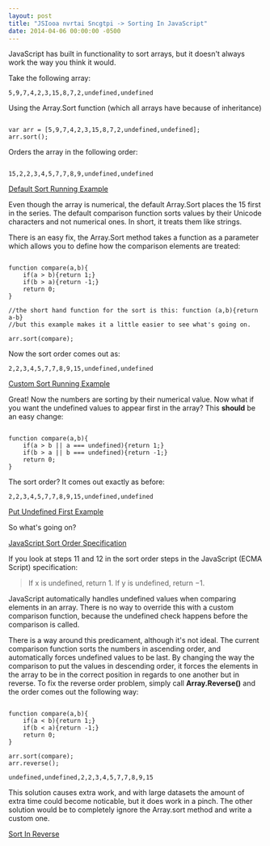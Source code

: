 ```yaml
---
layout: post
title: "JSIooa nvrtai Sncgtpi -> Sorting In JavaScript"
date: 2014-04-06 00:00:00 -0500
---
```

JavaScript has built in functionality to sort arrays, but it doesn't always work the way you think it would.  

Take the following array: 
```
5,9,7,4,2,3,15,8,7,2,undefined,undefined
```


Using the Array.Sort function (which all arrays have because of inheritance)


```

var arr = [5,9,7,4,2,3,15,8,7,2,undefined,undefined];
arr.sort();

```


Orders the array in the following order: 


```

15,2,2,3,4,5,7,7,8,9,undefined,undefined

```


<a href="http://jsfiddle.net/6N7JQ/4/" title="Running Example" target="_blank">Default Sort Running Example</a>

Even though the array is numerical, the default Array.Sort places the 15 first in the series.  The default comparison function sorts values by their Unicode characters and not numerical ones.  In short, it treats them like strings. 

There is an easy fix, the Array.Sort method takes a function as a parameter which allows you to define how the comparison elements are treated: 


```

function compare(a,b){
    if(a > b){return 1;}
    if(b > a){return -1;}
    return 0;
}

//the short hand function for the sort is this: function (a,b){return a-b}
//but this example makes it a little easier to see what's going on.

arr.sort(compare);

```


Now the sort order comes out as: 


```
2,2,3,4,5,7,7,8,9,15,undefined,undefined
```

<a href="http://jsfiddle.net/6N7JQ/5/" title="Custom Sort Running Example" target="_blank">Custom Sort Running Example</a>


Great!  Now the numbers are sorting by their numerical value.  Now what if you want the undefined values to appear first in the array?  This **should** be an easy change:


```

function compare(a,b){
    if(a > b || a === undefined){return 1;}
    if(b > a || b === undefined){return -1;}
    return 0;
}

```


The sort order?  It comes out exactly as before: 

```
2,2,3,4,5,7,7,8,9,15,undefined,undefined
```


<a href="http://jsfiddle.net/6N7JQ/7/" title="Put Undefined First Example" target="_blank">Put Undefined First Example</a>

So what's going on?

<a href="http://www.ecma-international.org/ecma-262/5.1/#sec-15.4.4.11" title="JavaScript Sort Order Spec" target="_blank">JavaScript Sort Order Specification</a>

If you look at steps 11 and 12 in the sort order steps in the JavaScript (ECMA Script) specification:

<blockquote>
If x is undefined, return 1.
If y is undefined, return −1.
</blockquote>

JavaScript automatically handles undefined values when comparing elements in an array.  There is no way to override this with a custom comparison function, because the undefined check happens before the comparison is called.   

There is a way around this predicament, although it's not ideal.  The current comparison function sorts the numbers in ascending order, and automatically forces undefined values to be last.  By changing the way the comparison to put the values in descending order, it forces the elements in the array to be in the correct position in regards to one another but in reverse.  To fix the reverse order problem, simply call <strong>Array.Reverse()</strong> and the order comes out the following way: 


```

function compare(a,b){
    if(a < b){return 1;}
    if(b < a){return -1;}
    return 0;
}

arr.sort(compare);
arr.reverse();

```



```
undefined,undefined,2,2,3,4,5,7,7,8,9,15
```


This solution causes extra work, and with large datasets the amount of extra time could become noticable, but it does work in a pinch. The other solution would be to completely ignore the Array.sort method and write a custom one.  



<a href="http://jsfiddle.net/6N7JQ/9/" title="Reverse Order" target="_blank">Sort In Reverse</a>